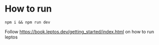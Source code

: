 # How to run
`npm i && npm run dev`

Follow https://book.leptos.dev/getting_started/index.html on how to run leptos

